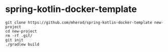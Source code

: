 # spring-kotlin-docker-template

```
git clone https://github.com/mherod/spring-kotlin-docker-template new-project
cd new-project
rm -rf .git/
git init
./gradlew build
```
